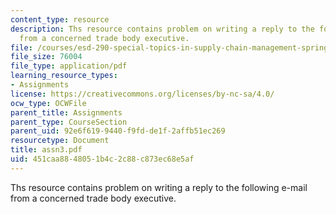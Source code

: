 ```yaml
---
content_type: resource
description: Ths resource contains problem on writing a reply to the following e-mail
  from a concerned trade body executive.
file: /courses/esd-290-special-topics-in-supply-chain-management-spring-2005/451caa8848051b4c2c88c873ec68e5af_assn3.pdf
file_size: 76004
file_type: application/pdf
learning_resource_types:
- Assignments
license: https://creativecommons.org/licenses/by-nc-sa/4.0/
ocw_type: OCWFile
parent_title: Assignments
parent_type: CourseSection
parent_uid: 92e6f619-9440-f9fd-de1f-2affb51ec269
resourcetype: Document
title: assn3.pdf
uid: 451caa88-4805-1b4c-2c88-c873ec68e5af
---
```

Ths resource contains problem on writing a reply to the following e-mail from a concerned trade body executive.